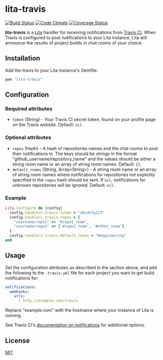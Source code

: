# lita-travis

[![Build Status](https://travis-ci.org/jimmycuadra/lita-travis.png?branch=master)](https://travis-ci.org/jimmycuadra/lita-travis)
[![Code Climate](https://codeclimate.com/github/jimmycuadra/lita-travis.png)](https://codeclimate.com/github/jimmycuadra/lita-travis)
[![Coverage Status](https://coveralls.io/repos/jimmycuadra/lita-travis/badge.png)](https://coveralls.io/r/jimmycuadra/lita-travis)

**lita-travis** is a [Lita](https://github.com/jimmycuadra/lita) handler for receiving notifications from [Travis CI](https://travis-ci.org/). When Travis is configured to post notifications to your Lita instance, Lita will announce the results of project builds in chat rooms of your choice.

## Installation

Add lita-travis to your Lita instance's Gemfile:

``` ruby
gem "lita-travis"
```

## Configuration

### Required attributes

* `token` (String) - Your Travis CI secret token, found on your profile page on the Travis website. Default: `nil`.

### Optional attributes

* `repos` (Hash) - A hash of repositories names and the chat rooms to post their notifications in. The keys should be strings in the format "github_username/repository_name" and the values should be either a string room name or an array of string room names. Default: `{}`.
* `default_rooms` (String, Array&lt;String&gt;) - A string room name or an array of string room names where notifications for repositories not explicitly specified in the `repos` hash should be sent. If `nil`, notifications for unknown repositories will be ignored. Default: `nil`.

### Example

``` ruby
Lita.configure do |config|
  config.handlers.travis.token = "abcdefg123"
  config.handlers.travis.repos = {
    "username/repo1" => "#repo1_team",
    "username/repo2" => ["#repo2_team", "#other_team"]
  }
  config.handlers.travis.default_rooms = "#engineering"
end
```

## Usage

Set the configuration attributes as described in the section above, and add the following to the `.travis.yml` file for each project you want to get build notifications for:

``` yml
notifications:
  webhooks:
    urls:
      - http://example.com/travis
```

Replace "example.com" with the hostname where your instance of Lita is running.

See Travis CI's [documentation on notifications](http://about.travis-ci.org/docs/user/notifications/) for additional options.

## License

[MIT](http://opensource.org/licenses/MIT)
